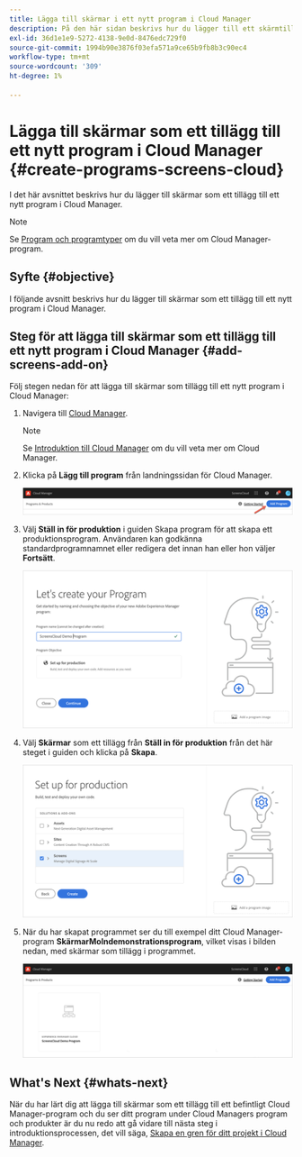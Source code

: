 ```yaml
---
title: Lägga till skärmar i ett nytt program i Cloud Manager
description: På den här sidan beskrivs hur du lägger till ett skärmtillägg i ett nytt program i Cloud Manager för skärmar as a Cloud Service.
exl-id: 36d1e1e9-5272-4138-9e0d-8476edc729f0
source-git-commit: 1994b90e3876f03efa571a9ce65b9fb8b3c90ec4
workflow-type: tm+mt
source-wordcount: '309'
ht-degree: 1%

---
```


# Lägga till skärmar som ett tillägg till ett nytt program i Cloud Manager {#create-programs-screens-cloud}

I det här avsnittet beskrivs hur du lägger till skärmar som ett tillägg till ett nytt program i Cloud Manager.

>[!NOTE]
>Se [Program och programtyper](https://experienceleague.adobe.com/docs/experience-manager-cloud-service/onboarding/getting-access/understand-program-types.html?lang=en) om du vill veta mer om Cloud Manager-program.

## Syfte {#objective}

I följande avsnitt beskrivs hur du lägger till skärmar som ett tillägg till ett nytt program i Cloud Manager.

## Steg för att lägga till skärmar som ett tillägg till ett nytt program i Cloud Manager {#add-screens-add-on}

Följ stegen nedan för att lägga till skärmar som tillägg till ett nytt program i Cloud Manager:

1. Navigera till [Cloud Manager](https://my.cloudmanager.adobe.com/).

   >[!NOTE]
   >Se [Introduktion till Cloud Manager](https://experienceleague.adobe.com/docs/experience-manager-cloud-service/onboarding/onboarding-concepts/cloud-manager-introduction.html?lang=en) om du vill veta mer om Cloud Manager.

1. Klicka på **Lägg till program** från landningssidan för Cloud Manager.

   ![bild](/help/screens-cloud/assets/onboarding/onboard-screens-addon1.png)

1. Välj **Ställ in för produktion** i guiden Skapa program för att skapa ett produktionsprogram. Användaren kan godkänna standardprogramnamnet eller redigera det innan han eller hon väljer **Fortsätt**.

   ![bild](/help/screens-cloud/assets/onboarding/onboard-screens-addon2.png)

1. Välj **Skärmar** som ett tillägg från **Ställ in för produktion** från det här steget i guiden och klicka på **Skapa**.

   ![bild](/help/screens-cloud/assets/onboarding/onboard-screens-addon3.png)

1. När du har skapat programmet ser du till exempel ditt Cloud Manager-program **SkärmarMolndemonstrationsprogram**, vilket visas i bilden nedan, med skärmar som tillägg i programmet.

   ![bild](/help/screens-cloud/assets/onboarding/onboard-screens-addon4.png)

## What&#39;s Next {#whats-next}

När du har lärt dig att lägga till skärmar som ett tillägg till ett befintligt Cloud Manager-program och du ser ditt program under Cloud Managers program och produkter är du nu redo att gå vidare till nästa steg i introduktionsprocessen, det vill säga, [Skapa en gren för ditt projekt i Cloud Manager](/help/screens-cloud/onboarding-screens-cloud/creating-a-branch.md).
